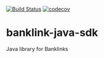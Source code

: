 [![Build Status](https://travis-ci.org/BitWeb/banklink-java-sdk.svg?branch=master)](https://travis-ci.org/BitWeb/banklink-java-sdk)
[![codecov](https://codecov.io/gh/BitWeb/banklink-java-sdk/branch/master/graph/badge.svg)](https://codecov.io/gh/BitWeb/banklink-java-sdk)

# banklink-java-sdk
Java library for Banklinks

